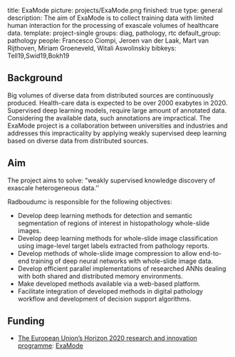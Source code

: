 title: ExaMode
picture: projects/ExaMode.png
finished: true
type: general
description: The aim of ExaMode is to collect training data with limited human interaction for the processing of exascale volumes of healthcare data.
template: project-single
groups: diag, pathology, rtc
default_group: pathology
people: Francesco Ciompi, Jeroen van der Laak, Mart van Rijthoven, Miriam Groeneveld, Witali Aswolinskiy
bibkeys: Tell19,Swid19,Bokh19


## Background
Big volumes of diverse data from distributed sources are continuously produced. Health-care data is expected to be over 2000 exabytes in 2020. Supervised deep learning models, require large amount of annotated data. Considering the available data, such annotations are impractical. The ExaMode project is a collaboration between universities and industries and addresses this impracticality by applying weakly supervised deep learning based on diverse data from distributed sources.

## Aim
The project aims to solve: "weakly supervised knowledge discovery of exascale heterogeneous data.’’

Radboudumc is responsible for the following objectives:

- Develop deep learning methods for detection and semantic segmentation of regions of interest in histopathology whole-slide images.
- Develop deep learning methods for whole-slide image classification using image-level target labels extracted from pathology reports.
- Develop methods of whole-slide image compression to allow end-to-end training of deep neural networks with whole-slide image data.
- Develop efficient parallel implementations of researched ANNs dealing with both shared and distributed memory environments.
- Make developed methods available via a web-based platform.
- Facilitate integration of developed methods in digital pathology workflow and development of decision support algorithms.

## Funding
- [The European Union’s Horizon 2020 research and innovation programme](https://ec.europa.eu/programmes/horizon2020/en/): [ExaMode](https://www.examode.eu/)
